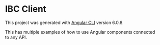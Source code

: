 # IBC Client

This project was generated with [Angular CLI](https://github.com/angular/angular-cli) version 6.0.8.

This has multiple examples of how to use Angular components connected to any API.

